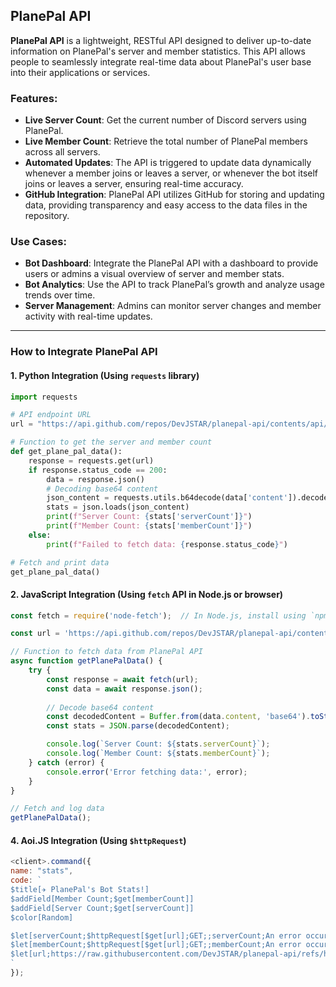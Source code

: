 ## PlanePal API

**PlanePal API** is a lightweight, RESTful API designed to deliver up-to-date information on PlanePal's server and member statistics. This API allows people to seamlessly integrate real-time data about PlanePal's user base into their applications or services.

### Features:
- **Live Server Count**: Get the current number of Discord servers using PlanePal.
- **Live Member Count**: Retrieve the total number of PlanePal members across all servers.
- **Automated Updates**: The API is triggered to update data dynamically whenever a member joins or leaves a server, or whenever the bot itself joins or leaves a server, ensuring real-time accuracy.
- **GitHub Integration**: PlanePal API utilizes GitHub for storing and updating data, providing transparency and easy access to the data files in the repository.

### Use Cases:
- **Bot Dashboard**: Integrate the PlanePal API with a dashboard to provide users or admins a visual overview of server and member stats.
- **Bot Analytics**: Use the API to track PlanePal’s growth and analyze usage trends over time.
- **Server Management**: Admins can monitor server changes and member activity with real-time updates.

---

### How to Integrate PlanePal API

#### 1. **Python Integration** (Using `requests` library)
```python
import requests

# API endpoint URL
url = "https://api.github.com/repos/DevJSTAR/planepal-api/contents/api/data.json"

# Function to get the server and member count
def get_plane_pal_data():
    response = requests.get(url)
    if response.status_code == 200:
        data = response.json()
        # Decoding base64 content
        json_content = requests.utils.b64decode(data['content']).decode('utf-8')
        stats = json.loads(json_content)
        print(f"Server Count: {stats['serverCount']}")
        print(f"Member Count: {stats['memberCount']}")
    else:
        print(f"Failed to fetch data: {response.status_code}")

# Fetch and print data
get_plane_pal_data()
```
#### 2. JavaScript Integration (Using `fetch` API in Node.js or browser)
```javascript
const fetch = require('node-fetch');  // In Node.js, install using `npm install node-fetch`

const url = 'https://api.github.com/repos/DevJSTAR/planepal-api/contents/api/data.json';

// Function to fetch data from PlanePal API
async function getPlanePalData() {
    try {
        const response = await fetch(url);
        const data = await response.json();
        
        // Decode base64 content
        const decodedContent = Buffer.from(data.content, 'base64').toString('utf-8');
        const stats = JSON.parse(decodedContent);

        console.log(`Server Count: ${stats.serverCount}`);
        console.log(`Member Count: ${stats.memberCount}`);
    } catch (error) {
        console.error('Error fetching data:', error);
    }
}

// Fetch and log data
getPlanePalData();
```
#### 4. Aoi.JS Integration (Using `$httpRequest`)
```javascript
<client>.command({
name: "stats",
code: `
$title[✈ PlanePal's Bot Stats!]
$addField[Member Count;$get[memberCount]]
$addField[Server Count;$get[serverCount]]
$color[Random]

$let[serverCount;$httpRequest[$get[url];GET;;serverCount;An error occurred while fetching the PlanePal Server Count!]]
$let[memberCount;$httpRequest[$get[url];GET;;memberCount;An error occurred while fetching the PlanePal Member Count!]]
$let[url;https://raw.githubusercontent.com/DevJSTAR/planepal-api/refs/heads/main/api/data.json]
`
});
```
